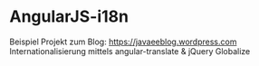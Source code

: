 # AngularJS-i18n

Beispiel Projekt zum Blog: https://javaeeblog.wordpress.com
Internationalisierung mittels angular-translate & jQuery Globalize
